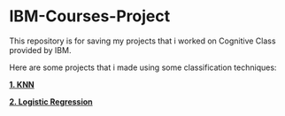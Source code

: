 # IBM-Courses-Project
This repository is for saving my projects that i worked on Cognitive Class provided by IBM.

Here are some projects that i made using some classification techniques:

[**1. KNN**](https://github.com/razymawardi/ibm-courses-projects/tree/main/KNN)

[**2. Logistic Regression**](https://github.com/razymawardi/ibm-courses-projects/tree/main/Logistic%20Regression)
